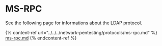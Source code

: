 # MS-RPC

See the following page for informations about the LDAP protocol.&#x20;

{% content-ref url="../../../network-pentesting/protocols/ms-rpc.md" %}
[ms-rpc.md](../../../network-pentesting/protocols/ms-rpc.md)
{% endcontent-ref %}
